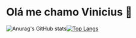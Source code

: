 <h1>Olá me chamo Vinicius 🌸</h1>

![Anurag's GitHub stats](https://github-readme-stats.vercel.app/api?username=vinicius-mns&show_icons=false&theme=dracula)[![Top Langs](https://github-readme-stats.vercel.app/api/top-langs/?username=vinicius-mns&layout=compact&theme=dracula)](https://github.com/anuraghazra/github-readme-stats)

<!--
**vinicius-mns/vinicius-mns** is a ✨ _special_ ✨ repository because its `README.md` (this file) appears on your GitHub profile.

Here are some ideas to get you started:

- 🔭 I’m currently working on ...
- 🌱 I’m currently learning ...
- 👯 I’m looking to collaborate on ...
- 🤔 I’m looking for help with ...
- 💬 Ask me about ...
- 📫 How to reach me: ...
- 😄 Pronouns: ...
- ⚡ Fun fact: ...
-->
